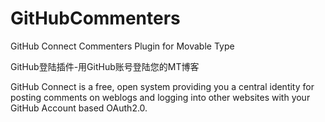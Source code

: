 # GitHubCommenters
GitHub Connect Commenters Plugin for Movable Type   
 
GitHub登陆插件-用GitHub账号登陆您的MT博客 


 GitHub Connect is a free, open system providing you a central identity for posting comments on weblogs and logging into other websites with your GitHub Account based OAuth2.0. 
